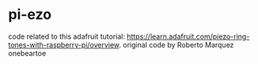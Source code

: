 # pi-ezo
code related to this adafruit tutorial: https://learn.adafruit.com/piezo-ring-tones-with-raspberry-pi/overview. original code by Roberto Marquez onebeartoe
